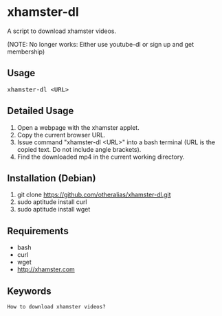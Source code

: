 xhamster-dl
===========

A script to download xhamster videos.

(NOTE: No longer works: Either use youtube-dl or sign up and get membership)

Usage
-----

<pre>
xhamster-dl &lt;URL&gt;
</pre>

Detailed Usage
--------------

1. Open a webpage with the xhamster applet.
2. Copy the current browser URL.
3. Issue command "xhamster-dl \<URL\>" into a bash terminal (URL is the copied text. Do not include angle brackets).
4. Find the downloaded mp4 in the current working directory.

Installation (Debian)
---------------------

1. git clone https://github.com/otheralias/xhamster-dl.git
2. sudo aptitude install curl
3. sudo aptitude install wget

Requirements
------------

* bash
* curl
* wget
* http://xhamster.com

Keywords
--------

    How to download xhamster videos?
